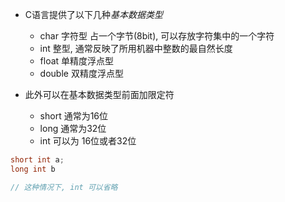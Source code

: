+ C语言提供了以下几种*基本数据类型*
    + char   字符型 占一个字节(8bit), 可以存放字符集中的一个字符
    + int    整型, 通常反映了所用机器中整数的最自然长度
    + float  单精度浮点型
    + double 双精度浮点型

+ 此外可以在基本数据类型前面加限定符
    + short 通常为16位
    + long  通常为32位
    + int   可以为 16位或者32位
```c
short int a;
long int b

// 这种情况下, int 可以省略
```

